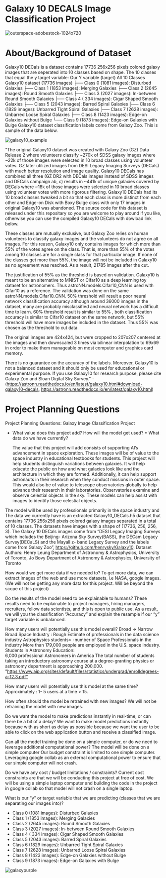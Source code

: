 # Galaxy 10 DECALS Image Classification Project 


![outerspace-adobestock-1024x720](https://user-images.githubusercontent.com/104231685/168537080-430b3bb0-ed34-41c7-a9be-3dc3615023b3.jpeg)

# About/Background of Dataset

Galaxy10 DECals is a dataset contains 17736 256x256 pixels colored galaxy images that are seperated into 10 classes based on shape. The 10 classes that equal the  y target variable: 
Our Y variable (target) All 10 Classes 
Galaxy10 dataset (17736 images)
├── Class 0 (1081 images): Disturbed Galaxies
├── Class 1 (1853 images): Merging Galaxies
├── Class 2 (2645 images): Round Smooth Galaxies
├── Class 3 (2027 images): In-between Round Smooth Galaxies
├── Class 4 ( 334 images): Cigar Shaped Smooth Galaxies
├── Class 5 (2043 images): Barred Spiral Galaxies
├── Class 6 (1829 images): Unbarred Tight Spiral Galaxies
├── Class 7 (2628 images): Unbarred Loose Spiral Galaxies
├── Class 8 (1423 images): Edge-on Galaxies without Bulge
└── Class 9 (1873 images): Edge-on Galaxies with Bulge
Galaxy10 dataset classification labels come from Galaxy Zoo. This is sample of the data below.

![galaxy10_example](https://user-images.githubusercontent.com/104231685/168537714-2df86fcc-aff1-4198-94dd-55aa9dad14ce.png)

"The original Galaxy10 dataset was created with Galaxy Zoo (GZ) Data Release 2 where volunteers classify ~270k of SDSS galaxy images where ~22k of those images were selected in 10 broad classes using volunteer votes. GZ later utilized images from DESI Legacy Imaging Surveys (DECals) with much better resolution and image quality. Galaxy10 DECals has combined all three (GZ DR2 with DECals images instead of SDSS images and DECals campaign ab, c) results in ~441k of unique galaxies covered by DECals where ~18k of those images were selected in 10 broad classes using volunteer votes with more rigorous filtering. Galaxy10 DECals had its 10 broad classes tweaked a bit so that each class is more distinct from each other and Edge-on Disk with Boxy Bulge class with only 17 images in original Galaxy10 was abandoned. The source code for this dataset is released under this repositary so you are welcome to play around if you like, otherwise you can use the compiled Galaxy10 DECals with dowload link below.

These classes are mutually exclusive, but Galaxy Zoo relies on human volunteers to classify galaxy images and the volunteers do not agree on all images. For this reason, Galaxy10 only contains images for which more than 55% of the votes agree on the class. That is, more than 55% of the votes among 10 classes are for a single class for that particular image. If none of the classes get more than 55%, the image will not be included in Galaxy10 as no agreement was reached. As a result, 21785 images after the cut.

The justification of 55% as the threshold is based on validation. Galaxy10 is meant to be an alternative to MNIST or Cifar10 as a deep learning toy dataset for astronomers. Thus astroNN.models.Cifar10_CNN is used with Cifar10 as a reference. The validation was done on the same astroNN.models.Cifar10_CNN. 50% threshold will result a poor neural network classification accuracy although around 36000 images in the dataset, many are probably misclassified and neural network has a difficult time to learn. 60% threshold result is similar to 55% , both classification accuracy is similar to Cifar10 dataset on the same network, but 55% threshold will have more images be included in the dataset. Thus 55% was chosen as the threshold to cut data.

The original images are 424x424, but were cropped to 207x207 centered at the images and then downscaled 3 times via bilinear interpolation to 69x69 in order to make them manageable on most computer and graphics card memory.

There is no guarantee on the accuracy of the labels. Moreover, Galaxy10 is not a balanced dataset and it should only be used for educational or experimental purpose. If you use Galaxy10 for research purpose, please cite Galaxy Zoo and Sloan Digital Sky Survey." - (https://astronn.readthedocs.io/en/latest/galaxy10.html#download-galaxy10-decals, https://astronn.readthedocs.io/en/latest/galaxy10.html)

# Project Planning Questions 
Project Planning Questions: Galaxy Image Classification Project

* What value does this project add? How will the model get used? *  What data do we have currently?
  
  The value that this project will add consists of supporting AI’s advancement in space exploration. These images will be of value to the space industry in educational textbooks for students. This project will help students distinguish variations between galaxies. It will help educate the public on how and what galaxies look like and the architecture in which they are formed.  Additionally, it can help support astronauts in their research when they conduct missions in outer space.  This would also be of value to telescope observatories globally to help advance their research  in their laboratories. Observatories examine and observe celestial objects in the sky. These models can help assist with images to identify those celestial objects.  
 
The model will be used by professionals primarily in the space industry and The data we currently have is an extracted Galaxy10_DECals.h5 dataset that contains 17736 256x256 pixels colored galaxy images separated in a total of 10 classes. The datasets have images with a shape of (17736, 256, 256, 3). The Galaxy 10 DECals images come from “DESI Legacy Imaging Surveys which includes the Beijing- Arizona Sky Survey(BASS), the DECam Legacy Survey(DECaLS) and the Mayall z- band Legacy Survey and the labels come from Galaxy Zoo”, https://github.com/henrysky/Galaxy10.
Dataset Authors: Henry Leung Department of Astronomy & Astrophysics, University of Toronto, Jo Bovy  Department of Astronomy & Astrophysics, University of Toronto
 
How would we get more data if we needed to? 
To get more data, we can extract images of the web and use more datasets, i.e NASA, google images. (We will not be getting any more data for this project. Will be beyond the scope of this project) 
 
Do the results of the model need to be explainable to humans? These results need to be explainable to project managers, hiring managers, recruiters, fellow data scientists, and this is open to public use.  As a result, we will you the classification “Accuracy” and explain the resample if our “y” target variable is unbalanced. 
 
 
How many users will potentially use this model overall? Broad → Narrow 
Broad Space Industry : Rough Estimate of professionals in the data science industry 
Astrophysics students>
-number of Space Professionals in the industry
          More than 179,000 people are employed in the U.S. space industry.   
          Students in Astronomy Education:    
            6,000 professional Astronomers in America 
The total number of students taking an introductory astronomy course at a degree-granting physics or astronomy department is approaching 200,000. ”https://www.aip.org/sites/default/files/statistics/undergrad/enrolldegrees-a-12.3.pdf”
           

 
How many users will potentially use this model at the same time? 
      Approximately : 1- 5 users at a time > 15. 
 
How often should the model be retrained with new images?  We will not be retraining the model with new images. 
 
Do we want the model to make predictions instantly in real-time, or can there be a bit of a delay? 
We want to make model predictions instantly because with as short as delay as possible because we want the user to be able to click on the web application button and receive a classified image. 
 
Can all the model training be done on a simple computer, or do we need to leverage additional computational power? 
The model will be done on a simple computer 
Our budget constraint is limited to one simple computer. Leveraging google collab as an external computational power to ensure that our simple computer will not crash. 
 
 Do we have any cost / budget limitations / constraints? 
Current cost constraints are that we will be conducting this project at free of cost. 
We will be using a simple laptop computer and building the code in the project in google collab so that model will not crash on a single laptop.
 
What is our “y” or target variable that we are predicting (classes that we are separating our images into)? 
 
* Class 0 (1081 images): Disturbed Galaxies
* Class 1 (1853 images): Merging Galaxies
* Class 2 (2645 images): Round Smooth Galaxies
* Class 3 (2027 images): In-between Round Smooth Galaxies
* Class 4 ( 334 images): Cigar Shaped Smooth Galaxies
* Class 5 (2043 images): Barred Spiral Galaxies
* Class 6 (1829 images): Unbarred Tight Spiral Galaxies
* Class 7 (2628 images): Unbarred Loose Spiral Galaxies
* Class 8 (1423 images): Edge-on Galaxies without Bulge
*  Class 9 (1873 images): Edge-on Galaxies with Bulge
 
 


![galaxypurple](https://user-images.githubusercontent.com/104231685/168538698-6fa71da5-cfa7-434d-8a2c-9002698d56eb.jpg)
